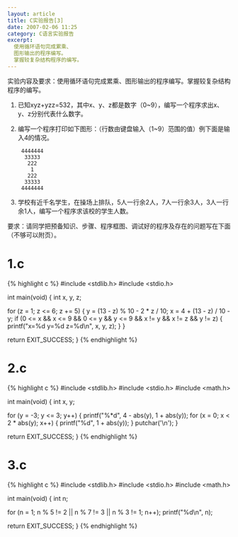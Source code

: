 ```yaml
---
layout: article
title: C实验报告[3]
date: 2007-02-06 11:25
category: C语言实验报告
excerpt:
  使用循环语句完成累乘、
  图形输出的程序编写。
  掌握较复杂结构程序的编写。
---
```


实验内容及要求：使用循环语句完成累乘、图形输出的程序编写。掌握较复杂结构程序的编写。

1. 已知xyz+yzz=532，其中x、y、z都是数字（0~9），编写一个程序求出x、y、z分别代表什么数字。
2. 编写一个程序打印如下图形：（行数由键盘输入（1~9）范围的值）例下面是输入4的情况。

        4444444
         33333
          222
           1
          222
         33333
        4444444

3. 学校有近千名学生，在操场上排队，5人一行余2人，7人一行余3人，3人一行余1人，编写一个程序求该校的学生人数。

要求：请同学把预备知识、步骤、程序框图、调试好的程序及存在的问题写在下面（不够可以附页）。

# 1.c

{% highlight c %}
#include <stdlib.h>
#include <stdio.h>

int main(void) {
  int x, y, z;

  for (z = 1; z <= 6; z += 5) {
    y = (13 - z) % 10 - 2 * z / 10;
    x = 4 + (13 - z) / 10 - y;
    if (0 <= x && x <= 9
     && 0 <= y && y <= 9
     && x != y && x != z
     && y != z) {
      printf("x=%d y=%d z=%d\n", x, y, z);
    }
  }

  return EXIT_SUCCESS;
}
{% endhighlight %}

# 2.c

{% highlight c %}
#include <stdlib.h>
#include <stdio.h>
#include <math.h>

int main(void) {
  int x, y;

  for (y = -3; y <= 3; y++) {
    printf("%*d", 4 - abs(y), 1 + abs(y));
    for (x = 0; x < 2 * abs(y); x++) {
      printf("%d", 1 + abs(y));
    }
    putchar('\n');
  }

  return EXIT_SUCCESS;
}
{% endhighlight %}

# 3.c

{% highlight c %}
#include <stdlib.h>
#include <stdio.h>
#include <math.h>

int main(void) {
  int n;

  for (n = 1;
       n % 5 != 2
    || n % 7 != 3
    || n % 3 != 1;
       n++);
  printf("%d\n", n);

  return EXIT_SUCCESS;
}
{% endhighlight %}
